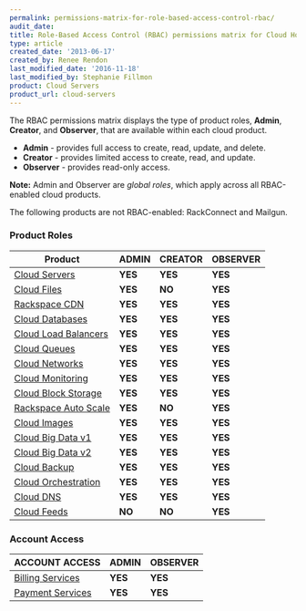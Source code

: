 ```yaml
---
permalink: permissions-matrix-for-role-based-access-control-rbac/
audit_date:
title: Role-Based Access Control (RBAC) permissions matrix for Cloud Hosting
type: article
created_date: '2013-06-17'
created_by: Renee Rendon
last_modified_date: '2016-11-18'
last_modified_by: Stephanie Fillmon
product: Cloud Servers
product_url: cloud-servers
---
```


The RBAC permissions matrix displays the type of product roles, **Admin**, **Creator**, and **Observer**, that are available within each cloud product.

- **Admin** - provides full access to create, read, update, and delete.
- **Creator** - provides limited access to create, read, and update.
- **Observer** - provides read-only access.

**Note:** Admin and Observer are *global roles*, which apply across all RBAC-enabled cloud products.

The following products are not RBAC-enabled: RackConnect and Mailgun.

### Product Roles

Product | ADMIN | CREATOR | OBSERVER
--- | --- | --- | ---
[Cloud Servers](/how-to/permissions-matrix-for-next-generation-cloud-servers) | **YES** | **YES** | **YES**
[Cloud Files](/how-to/permissions-matrix-for-cloud-files) | **YES** | **NO** | **YES**
[Rackspace CDN](/how-to/permission-matrix-for-rackspace-cdn) | **YES** | **YES** | **YES**
[Cloud Databases](/how-to/permissions-matrix-for-cloud-databases) | **YES** | **YES** | **YES**
[Cloud Load Balancers](/how-to/permissions-matrix-for-cloud-load-balancers) | **YES** | **YES** | **YES**
[Cloud Queues](/how-to/permissions-matrix-for-cloud-queues) | **YES** | **YES** | **YES**
[Cloud Networks](/how-to/permissions-matrix-for-cloud-networks) | **YES** | **YES** | **YES**
[Cloud Monitoring](/how-to/detailed-permissions-matrix-for-rackspace-monitoring) | **YES** | **YES** | **YES**
[Cloud Block Storage](/how-to/permissions-matrix-for-cloud-block-storage) | **YES** | **YES** | **YES**
[Rackspace Auto Scale](/how-to/permissions-matrix-for-auto-scale) | **YES** | **NO** | **YES**
[Cloud Images](/how-to/detailed-permissions-matrix-for-cloud-images) | **YES** | **YES** | **YES**
[Cloud Big Data v1](/how-to/detailed-permissions-matrix-for-cloud-big-data) | **YES** | **YES** | **YES**
[Cloud Big Data v2](/how-to/detailed-permissions-matrix-for-cloud-big-data-v2) | **YES** | **YES** | **YES**
[Cloud Backup](/knowledge_center/detailed-permissions-matrix-for-cloud-backup) | **YES** | **YES** | **YES**
[Cloud Orchestration](/how-to/permissions-matrix-for-cloud-orchestration) | **YES** | **YES** | **YES**
[Cloud DNS](/how-to/detailed-permissions-matrix-for-dns) | **YES** | **YES** | **YES**
[Cloud Feeds](/how-to/detailed-permissions-matrix-for-cloud-feeds) | **NO** | **NO** | **YES**

### Account Access

ACCOUNT ACCESS | ADMIN | OBSERVER
-------------- | --- | ---
[Billing Services](/how-to/detailed-permissions-matrix-for-billing-services) | **YES** | **YES**
[Payment Services](/how-to/detailed-permissions-matrix-for-billing-services) | **YES** | **YES**
